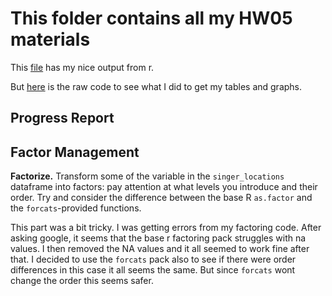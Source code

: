# This folder contains all my HW05 materials



This [file](https://github.com/Jenncscampbell/STAT545-hw-Campbell-Jennifer/blob/master/hw05/hw5.md) has my nice output from r. 

But [here](https://github.com/Jenncscampbell/STAT545-hw-Campbell-Jennifer/blob/master/hw05/hw5.Rmd) is the raw code to see what I did to get my tables and graphs.



## Progress Report

## Factor Management

**Factorize.** Transform some of the variable in the `singer_locations` dataframe into factors: pay attention at what levels you introduce and their order. Try and consider the difference between the base R `as.factor` and the `forcats`-provided functions.

This part was a bit tricky. I was getting errors from my factoring code. After asking google, it seems that the base r factoring pack struggles with na values. I then removed the NA values and it all seemed to work fine after that. I decided to use the `forcats` pack also to see if there were order differences in this case it all seems the same. But since `forcats` wont change the order this seems safer. 


